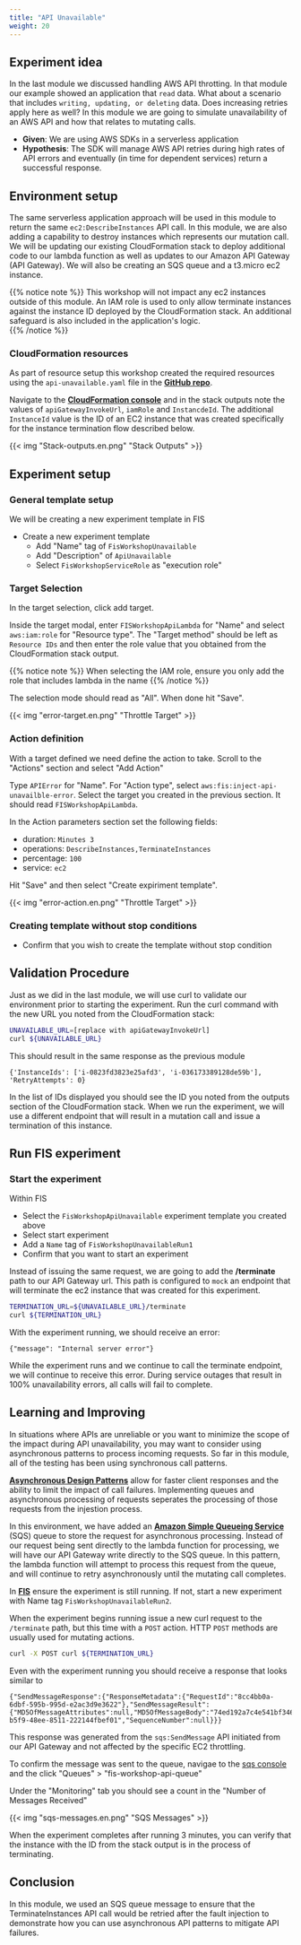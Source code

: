 ```yaml
---
title: "API Unavailable"
weight: 20
---
```


## Experiment idea

In the last module we discussed handling AWS API throtting.  In that module our example showed an application that `read` data.  What about a scenario that includes `writing, updating, or deleting` data.  Does increasing retries apply here as well? In this module we are going to simulate unavailability of an AWS API and how that relates to mutating calls.  

* **Given**: We are using AWS SDKs in a serverless application
* **Hypothesis**: The SDK will manage AWS API retries during high rates of API errors and eventually (in time for dependent services) return a successful response.

## Environment setup

The same serverless application approach will be used in this module to return the same `ec2:DescribeInstances` API call.  In this module, we are also adding a capability to destroy instances which represents our mutation call.  We will be updating our existing CloudFormation stack to deploy additional code to our lambda function as well as updates to our Amazon API Gateway (API Gateway).  We will also be creating an SQS queue and a t3.micro ec2 instance.  

{{% notice note %}}
This workshop will not impact any ec2 instances outside of this module.  An IAM role is used to only allow terminate instances against the instance ID deployed by the CloudFormation stack.  An additional safeguard is also included in the application's logic.  
{{% /notice %}}

### CloudFormation resources

As part of resource setup this workshop created the required resources using the `api-unavailable.yaml` file in the [**GitHub repo**](https://github.com/aws-samples/aws-fault-injection-simulator-workshop/blob/main/resources/templates/api-failures/api-unavailable.yaml). 

Navigate to the [**CloudFormation console**](https://console.aws.amazon.com/cloudformation/home?#/stacks?filteringText=FisApiFailureUnavailable&viewNested=true&hideStacks=false&filteringStatus=active) and in the stack outputs note the values of `apiGatewayInvokeUrl`, `iamRole` and `InstancdeId`. The additional `InstanceId` value is the ID of an EC2 instance that was created specifically for the instance termination flow described below.

{{< img "Stack-outputs.en.png" "Stack Outputs" >}}

## Experiment setup

### General template setup

We will be creating a new experiment template in FIS

* Create a new experiment template
  * Add "Name" tag of `FisWorkshopUnavailable`
  * Add "Description" of `ApiUnavailable`
  * Select `FisWorkshopServiceRole` as "execution role"

### Target Selection

In the target selection, click add target.  

Inside the target modal, enter `FISWorkshopApiLambda` for "Name" and select `aws:iam:role` for "Resource type".  The "Target method" should be left as `Resource IDs` and then enter the role value that you obtained from the CloudFormation stack output.  

{{% notice note %}}
When selecting the IAM role, ensure you only add the role that includes lambda in the name
{{% /notice %}}  

The selection mode should read as "All".  When done hit "Save".  

{{< img "error-target.en.png" "Throttle Target" >}}

### Action definition

With a target defined we need define the action to take. Scroll to the "Actions" section and select "Add Action"

Type `APIError` for "Name".  For "Action type", select `aws:fis:inject-api-unavailble-error`. Select the target you created in the previous section.  It should read `FISWorkshopApiLambda`.  

In the Action parameters section set the following fields:
- duration: `Minutes 3`
- operations: `DescribeInstances,TerminateInstances`
- percentage: `100`
- service: `ec2`

Hit "Save" and then select "Create expiriment template". 

{{< img "error-action.en.png" "Throttle Target" >}}

### Creating template without stop conditions

* Confirm that you wish to create the template without stop condition

## Validation Procedure

Just as we did in the last module, we will use curl to validate our environment prior to starting the experiment.  Run the curl command with the new URL you noted from the CloudFormation stack:

```bash
UNAVAILABLE_URL=[replace with apiGatewayInvokeUrl]
curl ${UNAVAILABLE_URL}
```

This should result in the same response as the previous module

```
{'InstanceIds': ['i-0823fd3823e25afd3', 'i-036173389128de59b'], 'RetryAttempts': 0}
```

In the list of IDs displayed you should see the ID you noted from the outputs section of the CloudFormation stack.  When we run the experiment, we will use a different endpoint that will result in a mutation call and issue a termination of this instance.  

## Run FIS experiment

### Start the experiment

Within FIS

* Select the `FisWorkshopApiUnavailable` experiment template you created above 
* Select start experiment
* Add a `Name` tag of `FisWorkshopUnavailableRun1`
* Confirm that you want to start an experiment

Instead of issuing the same request, we are going to add the **/terminate** path to our API Gateway url.  This path is configured to `mock` an endpoint that will terminate the ec2 instance that was created for this experiment.  

```bash
TERMINATION_URL=${UNAVAILABLE_URL}/terminate
curl ${TERMINATION_URL}
```

With the experiment running, we should receive an error:

`{"message": "Internal server error"}`

While the experiment runs and we continue to call the terminate endpoint, we will continue to receive this error.  During service outages that result in 100% unavailability errors, all calls will fail to complete.  

## Learning and Improving

In situations where APIs are unreliable or you want to minimize the scope of the impact during API unavailability, you may want to consider using asynchronous patterns to process incoming requests.  So far in this module, all of the testing has been using synchronous call patterns.  

[**Asynchronous Design Patterns**](https://aws.amazon.com/blogs/compute/managing-backend-requests-and-frontend-notifications-in-serverless-web-apps/) allow for faster client responses and the ability to limit the impact of call failures.  Implementing queues and asynchronous processing of requests seperates the processing of those requests from the injestion process.  

In this environment, we have added an [**Amazon Simple Queueing Service**](https://aws.amazon.com/sqs/) (SQS) queue to store the request for asynchronous processing.  Instead of our request being sent directly to the lambda function for processing, we will have our API Gateway write directly to the SQS queue.  In this pattern, the lambda function will attempt to process this request from the queue, and will continue to retry asynchronously until the mutating call completes.  

In [**FIS**](https://console.aws.amazon.com/fis/home) ensure the experiment is still running.  If not, start a new experiment with Name tag `FisWorkshopUnavailableRun2`.  

When the experiment begins running issue a new curl request to the `/terminate` path, but this time with a `POST` action.  HTTP `POST` methods are usually used for mutating actions.  

```bash
curl -X POST curl ${TERMINATION_URL}
```

Even with the experiment running you should receive a response that looks similar to

```
{"SendMessageResponse":{"ResponseMetadata":{"RequestId":"8cc4bb0a-6dbf-595b-995d-e2ac3d9e3622"},"SendMessageResult":{"MD5OfMessageAttributes":null,"MD5OfMessageBody":"74ed192a7c4e541bf34668d1e8ef0027","MD5OfMessageSystemAttributes":null,"MessageId":"5a454f05-b5f9-48ee-8511-222144fbef01","SequenceNumber":null}}}
```

This response was generated from the `sqs:SendMessage` API initiated from our API Gateway and not affected by the specific EC2 throttling.  

To confirm the message was sent to the queue, navigae to the [sqs console](https://console.aws.amazon.com/sqs/v2/home) and the click "Queues" > "fis-workshop-api-queue"

Under the "Monitoring" tab you should see a count in the "Number of Messages Received"

{{< img "sqs-messages.en.png" "SQS Messages" >}}

When the experiment completes after running 3 minutes, you can verify that the instance with the ID from the stack output is in the process of terminating.  

## Conclusion 

In this module, we used an SQS queue message to ensure that the TerminateInstances API call would be retried after the fault injection to demonstrate how you can use asynchronous API patterns to mitigate API failures.  